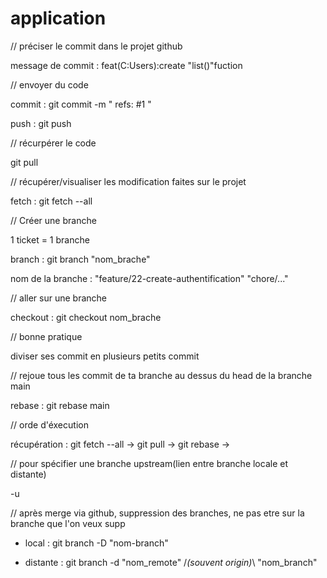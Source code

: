 # application

// préciser le commit dans le projet github

message de commit :
  feat(C:Users):create "list()"fuction

// envoyer du code 

commit :
  git commit -m "
  refs: #1 "
  
push : 
  git push

// récurpérer le code 

git pull

// récupérer/visualiser les modification faites sur le projet

fetch :
  git fetch --all

// Créer une branche 

  1 ticket = 1 branche
  
  branch :
    git branch "nom_brache"
    
  nom de la branche : "feature/22-create-authentification"
                      "chore/..."

// aller sur une branche

checkout :
  git checkout nom_brache

// bonne pratique

diviser ses commit en plusieurs petits commit 

// rejoue tous les commit de ta branche au dessus du head de la branche main

rebase :
  git rebase main 

// orde d'éxecution

récupération :
  git fetch --all ->
  git pull ->
  git rebase ->

// pour spécifier une branche upstream(lien entre branche locale et distante)

  -u

// après merge via github, suppression des branches, ne pas etre sur la branche que l'on veux supp

- local : git branch -D "nom-branch"

- distante : git branch -d "nom_remote" /*(souvent origin)*\ "nom_branch"
